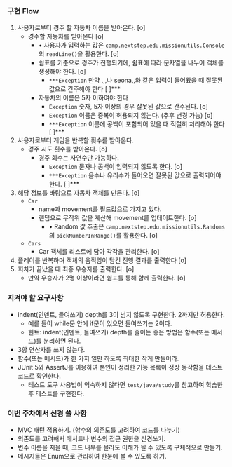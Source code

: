 ### 구현 Flow

1. 사용자로부터 경주 할 자동차 이름을 받아온다. [o]
    - 경주할 자동차를 받아온다 [o]
        - • 사용자가 입력하는 값은 `camp.nextstep.edu.missionutils.Console`의 `readLine()`을 활용한다. [o]
        - 쉼표를 기준으로 경주가 진행되기에, 쉼표에 따라 문자열을 나누어 객체를 생성해야 한다. [o]
            - `***Exception` 만약 ,,,나 seona,,와 같은 입력이 들어왔을 때 잘못된 값으로 간주해야 한다 [ ]***
        - 자동차의 이름은 5자 이하여야 한다
            - `Exception` 숫자, 5자 이상의 경우 잘못된 값으로 간주된다. [o]
            - `Exception` 이름은 중복이 허용되지 않는다. (추후 변경 가능) [o]
            - `***Exception` 이름에 공백이 포함되어 있을 때 적절히 처리해야 한다 [ ]***
2. 사용자로부터 게임을 반복할 횟수를 받아온다.
    - 경주 시도 횟수를 받아온다. [o]
        - 경주 회수는 자연수만 가능하다.
            - `Exception` 문자나 공백이 입력되지 않도록 한다. [o]
            - `***Exception` 음수나 유리수가 들어오면 잘못된 값으로 출력되어야 한다. [ ]***
3. 해당 정보를 바탕으로 자동차 객체를 만든다. [o]
    - `Car`
        - name과 movement를 필드값으로 가지고 있다.
        - 랜덤으로 무작위 값을 계산해 movement를 업데이트한다. [o]
            - • Random 값 추출은 `camp.nextstep.edu.missionutils.Randoms`의 `pickNumberInRange()`를 활용한다. [o]
    - `Cars`
        - Car 객체를 리스트에 담아 각각을 관리한다. [o]
4. 플레이를 반복하며 객체의 움직임이 담긴 진행 결과를 출력한다 [o]
5. 회차가 끝났을 때 최종 우승자를 출력한다. [o]
    - 만약 우승자가 2명 이상이라면 쉼표를 통해 함께 출력한다. [o]

### 지켜야 할 요구사항

- indent(인덴트, 들여쓰기) depth를 3이 넘지 않도록 구현한다. 2까지만 허용한다.
    - 예를 들어 while문 안에 if문이 있으면 들여쓰기는 2이다.
    - 힌트: indent(인덴트, 들여쓰기) depth를 줄이는 좋은 방법은 함수(또는 메서드)를 분리하면 된다.
- 3항 연산자를 쓰지 않는다.
- 함수(또는 메서드)가 한 가지 일만 하도록 최대한 작게 만들어라.
- JUnit 5와 AssertJ를 이용하여 본인이 정리한 기능 목록이 정상 동작함을 테스트 코드로 확인한다.
    - 테스트 도구 사용법이 익숙하지 않다면 `test/java/study`를 참고하여 학습한 후 테스트를 구현한다.

### 이번 주차에서 신경 쓸 사항

- MVC 패턴 적용하기. (함수의 의존도를 고려하여 코드를 나누기)
- 의존도를 고려해서 메서드나 변수의 접근 권한을 신경쓰기.
- 변수 이름을 지을 때, 코드 내부를 몰라도 이해가 될 수 있도록 구체적으로 만들기.
- 메시지들은 Enum으로 관리하여 한눈에 볼 수 있도록 하기.